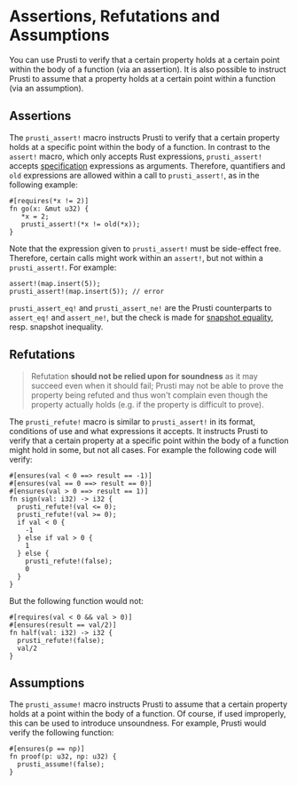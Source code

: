 # Assertions, Refutations and Assumptions 

You can use Prusti to verify that a certain property holds at a certain point
within the body of a function (via an assertion). It is also possible to
instruct Prusti to assume that a property holds at a certain point within a
function (via an assumption).

## Assertions

The `prusti_assert!` macro instructs Prusti to verify that a certain property
holds at a specific point within the body of a function. In contrast to the
`assert!` macro, which only accepts Rust expressions, `prusti_assert!` accepts
[specification](../syntax.md) expressions as arguments. Therefore, quantifiers
and `old` expressions are allowed within a call to `prusti_assert!`, as in
the following example:

```rust,noplaypen
#[requires(*x != 2)]
fn go(x: &mut u32) {
   *x = 2;
   prusti_assert!(*x != old(*x));
}
```

Note that the expression given to `prusti_assert!` must be side-effect free.
Therefore, certain calls might work within an `assert!`, but not within a
`prusti_assert!`. For example:

```rust,noplaypen
assert!(map.insert(5));
prusti_assert!(map.insert(5)); // error
```

`prusti_assert_eq!` and `prusti_assert_ne!` are the Prusti counterparts to
`assert_eq!` and `assert_ne!`, but the check is made for
[snapshot equality](../syntax.md#snapshot-equality), resp. snapshot inequality.

## Refutations

> Refutation **should not be relied upon for soundness** as it may succeed even when it should fail; Prusti may not be able to prove the property being refuted and thus won't complain even though the property actually holds (e.g. if the property is difficult to prove).

The `prusti_refute!` macro is similar to `prusti_assert!` in its format, conditions of use and what expressions it accepts. It instructs Prusti to verify that a certain property at a specific point within the body of a function might hold in some, but not all cases. For example the following code will verify:

```rust,noplaypen
#[ensures(val < 0 ==> result == -1)]
#[ensures(val == 0 ==> result == 0)]
#[ensures(val > 0 ==> result == 1)]
fn sign(val: i32) -> i32 {
  prusti_refute!(val <= 0);
  prusti_refute!(val >= 0);
  if val < 0 {
    -1
  } else if val > 0 {
    1
  } else {
    prusti_refute!(false);
    0
  }
}
```

But the following function would not:

```rust,noplaypen
#[requires(val < 0 && val > 0)]
#[ensures(result == val/2)]
fn half(val: i32) -> i32 {
  prusti_refute!(false);
  val/2
}
```

## Assumptions

The `prusti_assume!` macro instructs Prusti to assume that a certain property
holds at a point within the body of a function. Of course, if used improperly,
this can be used to introduce unsoundness. For example, Prusti would verify the
following function:

```rust,noplaypen
#[ensures(p == np)]
fn proof(p: u32, np: u32) {
  prusti_assume!(false);
}
```

